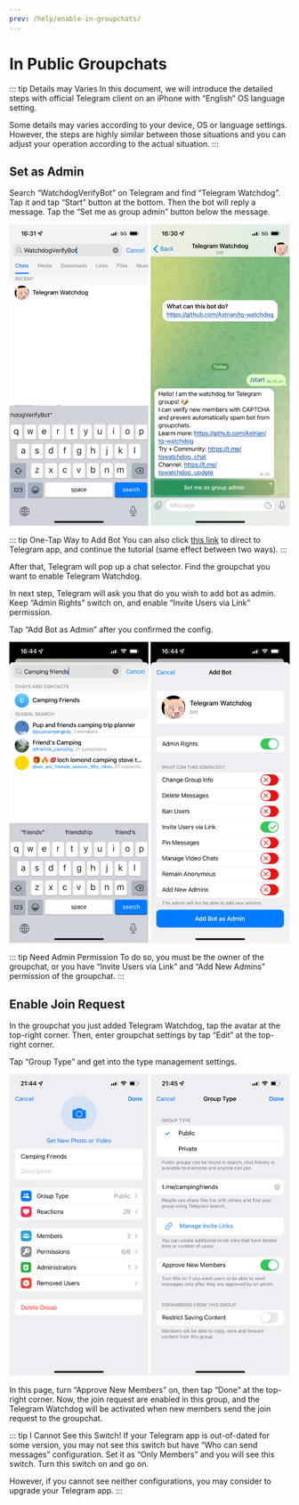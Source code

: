 ```yaml
---
prev: /help/enable-in-groupchats/
---
```

# In Public Groupchats
::: tip Details may Varies
In this document, we will introduce the detailed steps with official Telegram client on an iPhone with “English” OS language setting.

Some details may varies according to your device, OS or language settings. However, the steps are highly similar between those situations and you can adjust your operation according to the actual situation.
:::
## Set as Admin
Search “WatchdogVerifyBot” on Telegram and find “Telegram Watchdog”. Tap it and tap “Start” button at the bottom. Then the bot will reply a message. Tap the “Set me as group admin” button below the message.

![Search Telegram Watchdog and click “Start”.][image-1]

::: tip One-Tap Way to Add Bot
You can also click [this link][1] to direct to Telegram app, and continue the tutorial (same effect between two ways).
:::

After that, Telegram will pop up a chat selector. Find the groupchat you want to enable Telegram Watchdog.

In next step, Telegram will ask you that do you wish to add bot as admin. Keep “Admin Rights” switch on, and enable “Invite Users via Link” permission.

Tap “Add Bot as Admin” after you confirmed the config.

![Set bot as admin.][image-2]

::: tip Need Admin Permission
To do so, you must be the owner of the groupchat, or you have “Invite Users via Link” and “Add New Admins” permission of the groupchat.
:::

## Enable Join Request
In the groupchat you just added Telegram Watchdog, tap the avatar at the top-right corner. Then, enter groupchat settings by tap “Edit” at the top-right corner.

Tap “Group Type” and get into the type management settings.

![Group settings for public groups, and the group type settings.][image-3]

In this page, turn “Approve New Members” on, then tap “Done” at the top-right corner. Now, the join request are enabled in this group, and the Telegram Watchdog will be activated when new members send the join request to the groupchat.

::: tip I Cannot See this Switch!
If your Telegram app is out-of-dated for some version, you may not see this switch but have “Who can send messages” configuration. Set it as “Only Members” and you will see this switch. Turn this switch on and go on.

However, if you cannot see neither configurations, you may consider to upgrade your Telegram app.
:::

[1]:	https://t.me/WatchdogVerifyBot?startgroup=start&admin=can_invite_users

[image-1]:	./images/search-bot-and-set-as-admin.png
[image-2]:	./images/set-admin-permission.png
[image-3]:	./images/turn-approval-on-in-public-groups.png